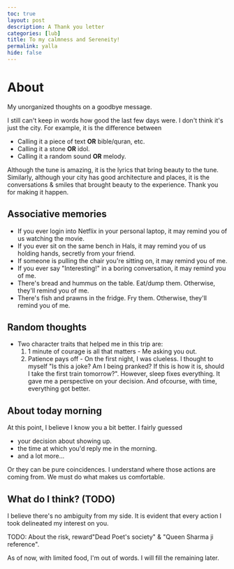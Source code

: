 ```yaml
---
toc: true
layout: post
description: A Thank you letter
categories: [lub]
title: To my calmness and Sereneity!
permalink: yalla
hide: false
---
```


# About

My unorganized thoughts on a goodbye message.

I still can't keep in words how good the last few days were. I don't think it's just the city. For example, it is the difference between

- Calling it a piece of text __OR__ bible/quran, etc.
- Calling it a stone __OR__ idol.
- Calling it a random sound __OR__ melody.

Although the tune is amazing, it is the lyrics that bring beauty to the tune. Similarly, although your city has good architecture and places, it is the conversations & smiles that brought beauty to the experience. Thank you for making it happen.

## Associative memories

- If you ever login into Netflix in your personal laptop, it may remind you of us watching the movie.
- If you ever sit on the same bench in Hals, it may remind you of us holding hands, secretly from your friend.
- If someone is pulling the chair you're sitting on, it may remind you of me.
- If you ever say "Interesting!" in a boring conversation, it may remind you of me.
- There's bread and hummus on the table. Eat/dump them. Otherwise, they'll remind you of me.
- There's fish and prawns in the fridge. Fry them. Otherwise, they'll remind you of me.

## Random thoughts

- Two character traits that helped me in this trip are:
    1. 1 minute of courage is all that matters - Me asking you out.
    2. Patience pays off - On the first night, I was clueless. I thought to myself "Is this a joke? Am I being pranked? If this is how it is, should I take the first train tomorrow?". However, sleep fixes everything. It gave me a perspective on your decision. And ofcourse, with time, everything got better.


## About today morning

At this point, I believe I know you a bit better. I fairly guessed 
- your decision about showing up.
- the time at which you'd reply me in the morning.
- and a lot more...

Or they can be pure coincidences. I understand where those actions are coming from. We must do what makes us comfortable.

## What do I think? (TODO)

I believe there's no ambiguity from my side. It is evident that every action I took delineated my interest on you. 

TODO: About the risk, reward"Dead Poet's society" & "Queen Sharma ji reference".

As of now, with limited food, I'm out of words. I will fill the remaining later.

<!-- I am not a saint to give you advice. Even if I do or for that matter, if anyone does, remember to not take it seriously. No one is designed the same way. I observed that you have a more liberal view of the world (and it accentuates my liking for you). This liberal view may/may not reflect in the people you grew up with (Siblings/friends, etc.). -->
